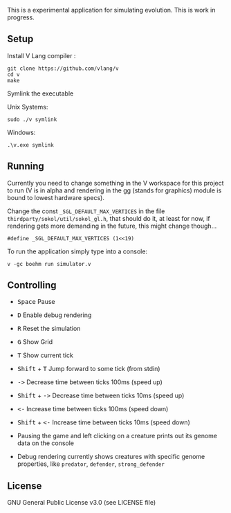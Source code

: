 This is a experimental application for simulating evolution. This is work in progress.

## Setup
Install V Lang compiler :

```
git clone https://github.com/vlang/v
cd v
make
```

Symlink the executable

Unix Systems:

```
sudo ./v symlink
```

Windows:

```
.\v.exe symlink
```

## Running

Currently you need to change something in the V workspace for this project to run (V is in alpha and rendering in the gg (stands for graphics) module is bound to lowest hardware specs).

Change the const `_SGL_DEFAULT_MAX_VERTICES` in the file `thirdparty/sokol/util/sokol_gl.h`, that should do it, at least for now, if rendering gets more demanding in the future, this might change though...

```
#define _SGL_DEFAULT_MAX_VERTICES (1<<19)
```

To run the application simply type into a console:

```
v -gc boehm run simulator.v
```

## Controlling

- <kbd>Space</kbd> Pause
  
- <kbd>D</kbd> Enable debug rendering
  
- <kbd>R</kbd> Reset the simulation
  
- <kbd>G</kbd> Show Grid
  
- <kbd>T</kbd> Show current tick
  
- <kbd>Shift</kbd> + <kbd>T</kbd> Jump forward to some tick (from stdin)
  
- <kbd>-></kbd> Decrease time between ticks 100ms (speed up)
  
- <kbd>Shift</kbd> + <kbd>-></kbd> Decrease time between ticks 10ms (speed up)
  
- <kbd><-</kbd> Increase time between ticks 100ms (speed down)
  
- <kbd>Shift</kbd> + <kbd><-</kbd> Increase time between ticks 10ms (speed down)

- Pausing the game and left clicking on a creature prints out its genome data on the console
  
- Debug rendering currently shows creatures with specific genome properties, like `predator`, `defender`, `strong_defender`

## License

GNU General Public License v3.0 (see LICENSE file)